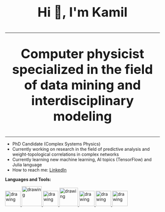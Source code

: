 <p align = "center" style="font-size:300%;"><b>Hi 👋, I'm Kamil</b></p>

---
<p align = "center" style="font-size:300%;"><b>Computer physicist specialized in the field of data mining and interdisciplinary modeling</b></p>

---

- PhD Candidate (Complex Systems Physics)
- Currently working on research in the field of predictive analysis and weight-topological correlations in complex networks
- Currently learning new machine learning, AI topics (TensorFlow) and Julia language
- How to reach me: [LinkedIn](https://www.linkedin.com/in/kamil-orzechowski-75789225b/)


<b>Languages and Tools:</b>

<a href="https://www.python.org"> <img src="https://user-images.githubusercontent.com/62968263/215621257-7df61ba8-615c-416d-b0ea-700d88cdd932.svg" alt="drawing" width="50"/> </a> <a href="https://scikit-learn.org/stable/"> <img src="https://user-images.githubusercontent.com/62968263/215622224-c4542677-cc79-4145-bc9f-d399be5dfb3d.png" alt="drawing" width="65"/> </a> <a href="https://www.tensorflow.org"> <img src="https://user-images.githubusercontent.com/62968263/215622478-93cae3bd-5b50-4b53-8e1d-587ed5c56704.svg" alt="drawing" width="50"/> </a> <a href="https://www.r-project.org"> <img src="https://user-images.githubusercontent.com/62968263/215621448-8562646a-a7b6-463b-b443-1d44144598db.png" alt="drawing" width="60"/> </a> <a href="https://www.linux.org"> <img src="https://user-images.githubusercontent.com/62968263/215622413-e7e5dc1c-6ab8-435c-982d-82b4b07def84.svg" alt="drawing" width="50"/> </a> <a href="https://julialang.org"> <img src="https://user-images.githubusercontent.com/62968263/215621909-59946c28-3ccf-40e9-8236-7d28f7b2c601.png" alt="drawing" width="50"/> </a> <a href="https://www.java.com/en/"> <img src="https://user-images.githubusercontent.com/62968263/215622522-986cbca0-a4c9-4539-bd10-a2213345a87a.svg" alt="drawing" width="50"/> </a>
